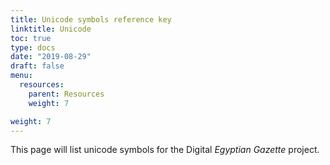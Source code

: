 ```yaml
---
title: Unicode symbols reference key
linktitle: Unicode
toc: true
type: docs
date: "2019-08-29"
draft: false
menu:
  resources:
    parent: Resources
    weight: 7

weight: 7
---
```

This page will list unicode symbols for the Digital _Egyptian Gazette_ project.